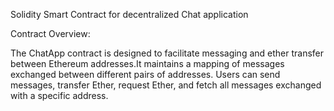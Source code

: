 Solidity Smart Contract for decentralized Chat application

Contract Overview:

The ChatApp contract is designed to facilitate messaging and ether transfer between Ethereum addresses.It maintains a mapping of messages exchanged between different pairs of addresses.
Users can send messages, transfer Ether, request Ether, and fetch all messages exchanged with a specific address.

